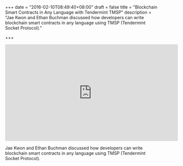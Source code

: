 +++
date = "2016-02-10T08:49:40+08:00"
draft = false
title = "Blockchain Smart Contracts in Any Language with Tendermint TMSP"
description = "Jae Kwon and Ethan Buchman discussed how developers can write blockchain smart contracts in any language using TMSP (Tendermint Socket Protocol)."

+++

<iframe class="iframe-video" width="560" height="315" src="https://www.youtube.com/embed/9krAQzN6tbc" frameborder="0" allowfullscreen></iframe>

<p>Jae Kwon and Ethan Buchman discussed how developers can write blockchain smart contracts in any language using TMSP (Tendermint Socket Protocol).</p>
